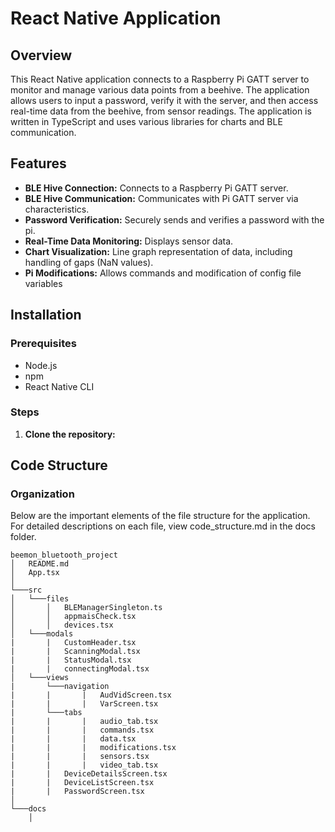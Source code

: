 # React Native Application

## Overview

This React Native application connects to a Raspberry Pi GATT server to monitor and manage various data points from a beehive. The application allows users to input a password, verify it with the server, and then access real-time data from the beehive, from sensor readings. The application is written in TypeScript and uses various libraries for charts and BLE communication.

## Features

- **BLE Hive Connection:** Connects to a Raspberry Pi GATT server.
- **BLE Hive Communication:** Communicates with Pi GATT server via characteristics.
- **Password Verification:** Securely sends and verifies a password with the pi.
- **Real-Time Data Monitoring:** Displays sensor data.
- **Chart Visualization:** Line graph representation of data, including handling of gaps (NaN values).
- **Pi Modifications:** Allows commands and modification of config file variables

## Installation

### Prerequisites

- Node.js
- npm
- React Native CLI

### Steps

1. **Clone the repository:**
   

## Code Structure
### Organization
Below are the important elements of the file structure for the application. For detailed descriptions on each file, view code_structure.md in the docs folder.
```
beemon_bluetooth_project
│   README.md
│   App.tsx   
│
└───src
│   └───files
│       │   BLEManagerSingleton.ts
│       │   appmaisCheck.tsx
│       │   devices.tsx
│   └───modals
|       |   CustomHeader.tsx
|       |   ScanningModal.tsx
|       |   StatusModal.tsx
|       |   connectingModal.tsx
│   └───views
|       └───navigation
|       |       |   AudVidScreen.tsx
|       |       |   VarScreen.tsx
|       └───tabs
|       |       |   audio_tab.tsx
|       |       |   commands.tsx
|       |       |   data.tsx
|       |       |   modifications.tsx
|       |       |   sensors.tsx
|       |       |   video_tab.tsx
|       |   DeviceDetailsScreen.tsx
|       |   DeviceListScreen.tsx
|       |   PasswordScreen.tsx
│   
└───docs
    │   
```

